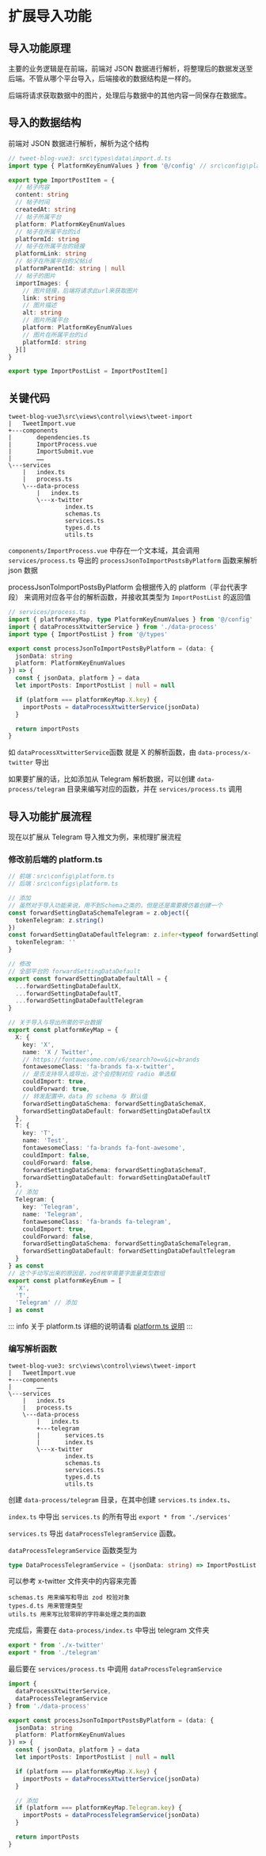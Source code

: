 # 扩展导入功能

## 导入功能原理
主要的业务逻辑是在前端，前端对 JSON 数据进行解析，将整理后的数据发送至后端。不管从哪个平台导入，后端接收的数据结构是一样的。

后端将请求获取数据中的图片，处理后与数据中的其他内容一同保存在数据库。

## 导入的数据结构
前端对 JSON 数据进行解析，解析为这个结构
```ts
// tweet-blog-vue3: src\types\data\import.d.ts
import type { PlatformKeyEnumValues } from '@/config' // src\config\platform.ts

export type ImportPostItem = {
  // 帖子内容
  content: string
  // 帖子时间
  createdAt: string
  // 帖子所属平台
  platform: PlatformKeyEnumValues
  // 帖子在所属平台的id
  platformId: string
  // 帖子在所属平台的链接
  platformLink: string
  // 帖子在所属平台的父帖id
  platformParentId: string | null
  // 帖子的图片
  importImages: {
    // 图片链接，后端将请求此url来获取图片
    link: string
    // 图片描述
    alt: string
    // 图片所属平台
    platform: PlatformKeyEnumValues
    // 图片在所属平台的id
    platformId: string
  }[]
}

export type ImportPostList = ImportPostItem[]
```

## 关键代码
```
tweet-blog-vue3\src\views\control\views\tweet-import
|   TweetImport.vue
+---components
|       dependencies.ts
|       ImportProcess.vue
|       ImportSubmit.vue
|       ……
\---services
    |   index.ts
    |   process.ts
    \---data-process
        |   index.ts
        \---x-twitter
                index.ts
                schemas.ts
                services.ts
                types.d.ts
                utils.ts
```

`components/ImportProcess.vue` 中存在一个文本域，其会调用 `services/process.ts` 导出的 `processJsonToImportPostsByPlatform` 函数来解析 json 数据

processJsonToImportPostsByPlatform 会根据传入的 platform（平台代表字段） 来调用对应各平台的解析函数，并接收其类型为 `ImportPostList` 的返回值
```ts
// services/process.ts
import { platformKeyMap, type PlatformKeyEnumValues } from '@/config'
import { dataProcessXtwitterService } from './data-process'
import type { ImportPostList } from '@/types'

export const processJsonToImportPostsByPlatform = (data: {
  jsonData: string
  platform: PlatformKeyEnumValues
}) => {
  const { jsonData, platform } = data
  let importPosts: ImportPostList | null = null

  if (platform === platformKeyMap.X.key) {
    importPosts = dataProcessXtwitterService(jsonData)
  }

  return importPosts
}
```

如 `dataProcessXtwitterService`函数 就是 X 的解析函数，由 `data-process/x-twitter` 导出

如果要扩展的话，比如添加从 Telegram 解析数据，可以创建 `data-process/telegram` 目录来编写对应的函数，并在 `services/process.ts` 调用


## 导入功能扩展流程

现在以扩展从 Telegram 导入推文为例，来梳理扩展流程

### 修改前后端的 platform.ts
```ts
// 前端：src\config\platform.ts
// 后端：src\configs\platform.ts

// 添加
// 虽然对于导入功能来说，用不到Schema之类的，但是还是需要模仿着创建一个
const forwardSettingDataSchemaTelegram = z.object({
  tokenTelegram: z.string()
})
const forwardSettingDataDefaultTelegram: z.infer<typeof forwardSettingDataSchemaTelegram> = {
  tokenTelegram: ''
}

// 修改
// 全部平台的 forwardSettingDataDefault
export const forwardSettingDataDefaultAll = {
  ...forwardSettingDataDefaultX,
  ...forwardSettingDataDefaultT,
  ...forwardSettingDataDefaultTelegram
}

// 关于导入与导出所需的平台数据
export const platformKeyMap = {
  X: {
    key: 'X',
    name: 'X / Twitter',
    // https://fontawesome.com/v6/search?o=v&ic=brands
    fontawesomeClass: 'fa-brands fa-x-twitter',
    // 是否支持导入或导出，这个会控制对应 radio 单选框
    couldImport: true,
    couldForward: true,
    // 转发配置中，data 的 schema 与 默认值
    forwardSettingDataSchema: forwardSettingDataSchemaX,
    forwardSettingDataDefault: forwardSettingDataDefaultX
  },
  T: {
    key: 'T',
    name: 'Test',
    fontawesomeClass: 'fa-brands fa-font-awesome',
    couldImport: false,
    couldForward: false,
    forwardSettingDataSchema: forwardSettingDataSchemaT,
    forwardSettingDataDefault: forwardSettingDataDefaultT
  },
  // 添加
  Telegram: {
    key: 'Telegram',
    name: 'Telegram',
    fontawesomeClass: 'fa-brands fa-telegram',
    couldImport: true,
    couldForward: false,
    forwardSettingDataSchema: forwardSettingDataSchemaTelegram,
    forwardSettingDataDefault: forwardSettingDataDefaultTelegram
  }
} as const
// 这个手动写出来的原因是，zod枚举需要字面量类型数组
export const platformKeyEnum = [
  'X', 
  'T', 
  'Telegram' // 添加
] as const
```

::: info 关于 platform.ts
详细的说明请看 [platform.ts 说明](./project.md#platform-ts-说明)
:::

### 编写解析函数
```
tweet-blog-vue3: src\views\control\views\tweet-import
|   TweetImport.vue
+---components
|       ……
\---services
    |   index.ts
    |   process.ts
    \---data-process
        |   index.ts
        +---telegram
        |       services.ts
        |       index.ts
        \---x-twitter
                index.ts
                schemas.ts
                services.ts
                types.d.ts
                utils.ts
```

创建 `data-process/telegram` 目录，在其中创建 `services.ts` `index.ts`、

`index.ts` 中导出 `services.ts` 的所有导出 `export * from './services'`

`services.ts` 导出 `dataProcessTelegramService` 函数。

`dataProcessTelegramService` 函数类型为
```ts
type DataProcessTelegramService = (jsonData: string) => ImportPostList | null
```

可以参考 x-twitter 文件夹中的内容来完善
```
schemas.ts 用来编写和导出 zod 校验对象
types.d.ts 用来管理类型
utils.ts 用来写比较零碎的字符串处理之类的函数
```

完成后，需要在 `data-process/index.ts` 中导出 telegram 文件夹
```ts
export * from './x-twitter'
export * from './telegram'
```

最后要在 `services/process.ts` 中调用 `dataProcessTelegramService`
```ts
import { 
  dataProcessXtwitterService,
  dataProcessTelegramService
} from './data-process'

export const processJsonToImportPostsByPlatform = (data: {
  jsonData: string
  platform: PlatformKeyEnumValues
}) => {
  const { jsonData, platform } = data
  let importPosts: ImportPostList | null = null

  if (platform === platformKeyMap.X.key) {
    importPosts = dataProcessXtwitterService(jsonData)
  }

  // 添加
  if (platform === platformKeyMap.Telegram.key) {
    importPosts = dataProcessTelegramService(jsonData)
  }

  return importPosts
}
```




